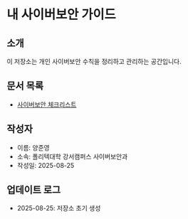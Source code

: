 # 내 사이버보안 가이드
## 소개
이 저장소는 개인 사이버보안 수칙을 정리하고 관리하는 공간입니다.

## 문서 목록
- [사이버보안 체크리스트](cybersecurity-checklist.md)

## 작성자
- 이름: 양준영
- 소속: 폴리텍대학 강서캠퍼스 사이버보안과
- 작성일: 2025-08-25
## 업데이트 로그
- 2025-08-25: 저장소 초기 생성
